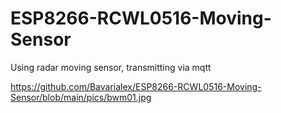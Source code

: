 # ESP8266-RCWL0516-Moving-Sensor
Using radar moving sensor, transmitting via mqtt

https://github.com/Bavarialex/ESP8266-RCWL0516-Moving-Sensor/blob/main/pics/bwm01.jpg
